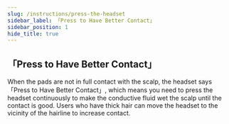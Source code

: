 ```yaml
---
slug: /instructions/press-the-headset
sidebar_label: 「Press to Have Better Contact」
sidebar_position: 1
hide_title: true
---
```


## 「Press to Have Better Contact」
When the pads are not in full contact with the scalp, the headset says 「Press to Have Better Contact」, which means you need to press the headset continuously to make the conductive fluid wet the scalp until the contact is good. Users who have thick hair can move the headset to the vicinity of the hairline to increase contact.

